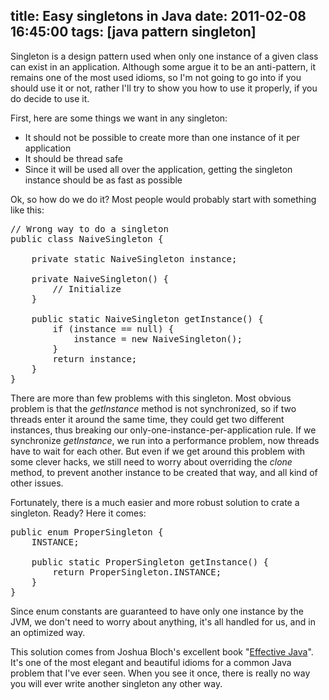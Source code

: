 title: Easy singletons in Java
date: 2011-02-08 16:45:00
tags: [java pattern singleton]
---

Singleton is a design pattern used when only one instance of a given class can exist in an application. Although some argue it to be an anti-pattern, it remains one of the most used idioms, so I'm not going to go into if you should use it or not, rather I'll try to show you how to use it properly, if you do decide to use it.  

First, here are some things we want in any singleton:  

*   It should not be possible to create more than one instance of it per application
*   It should be thread safe
*   Since it will be used all over the application, getting the singleton instance should be as fast as possible

Ok, so how do we do it? Most people would probably start with something like this:  

<pre>// Wrong way to do a singleton  
public class NaiveSingleton {  

    private static NaiveSingleton instance;  

    private NaiveSingleton() {  
        // Initialize  
    }  

    public static NaiveSingleton getInstance() {  
        if (instance == null) {  
            instance = new NaiveSingleton();  
        }  
        return instance;  
    }  
}  
</pre>

There are more than few problems with this singleton. Most obvious problem is that the _getInstance_ method is not synchronized, so if two threads enter it around the same time, they could get two different instances, thus breaking our only-one-instance-per-application rule. If we synchronize _getInstance_, we run into a performance problem, now threads have to wait for each other. But even if we get around this problem with some clever hacks, we still need to worry about overriding the _clone_ method, to prevent another instance to be created that way, and all kind of other issues.  

Fortunately, there is a much easier and more robust solution to crate a singleton. Ready? Here it comes:  

<pre>public enum ProperSingleton {  
    INSTANCE;  

    public static ProperSingleton getInstance() {  
        return ProperSingleton.INSTANCE;  
    }  
}</pre>

Since enum constants are guaranteed to have only one instance by the JVM, we don't need to worry about anything, it's all handled for us, and in an optimized way.  

This solution comes from Joshua Bloch's excellent book "[Effective Java](http://java.sun.com/docs/books/effective/)". It's one of the most elegant and beautiful idioms for a common Java problem that I've ever seen. When you see it once, there is really no way you will ever write another singleton any other way.